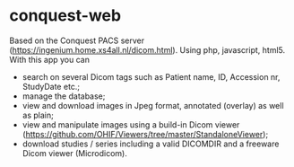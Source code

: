 # conquest-web
Based on the Conquest PACS server (https://ingenium.home.xs4all.nl/dicom.html). 
Using php, javascript, html5. 
With this app you can
- search on several Dicom tags such as Patient name, ID, Accession nr, StudyDate etc.;
- manage the database;
- view and download images in Jpeg format, annotated (overlay) as well as plain;
- view and manipulate images using a build-in Dicom viewer (https://github.com/OHIF/Viewers/tree/master/StandaloneViewer);
- download studies / series including a valid DICOMDIR and a freeware Dicom viewer (Microdicom).
